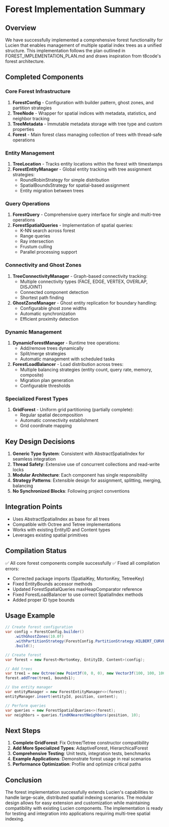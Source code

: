 # Forest Implementation Summary

## Overview

We have successfully implemented a comprehensive forest functionality for Lucien that enables management of multiple spatial index trees as a unified structure. This implementation follows the plan outlined in FOREST_IMPLEMENTATION_PLAN.md and draws inspiration from t8code's forest architecture.

## Completed Components

### Core Forest Infrastructure
1. **ForestConfig** - Configuration with builder pattern, ghost zones, and partition strategies
2. **TreeNode** - Wrapper for spatial indices with metadata, statistics, and neighbor tracking
3. **TreeMetadata** - Immutable metadata storage with tree type and custom properties
4. **Forest** - Main forest class managing collection of trees with thread-safe operations

### Entity Management
1. **TreeLocation** - Tracks entity locations within the forest with timestamps
2. **ForestEntityManager** - Global entity tracking with tree assignment strategies:
   - RoundRobinStrategy for simple distribution
   - SpatialBoundsStrategy for spatial-based assignment
   - Entity migration between trees

### Query Operations
1. **ForestQuery** - Comprehensive query interface for single and multi-tree operations
2. **ForestSpatialQueries** - Implementation of spatial queries:
   - K-NN search across forest
   - Range queries
   - Ray intersection
   - Frustum culling
   - Parallel processing support

### Connectivity and Ghost Zones
1. **TreeConnectivityManager** - Graph-based connectivity tracking:
   - Multiple connectivity types (FACE, EDGE, VERTEX, OVERLAP, DISJOINT)
   - Connected component detection
   - Shortest path finding
2. **GhostZoneManager** - Ghost entity replication for boundary handling:
   - Configurable ghost zone widths
   - Automatic synchronization
   - Efficient proximity detection

### Dynamic Management
1. **DynamicForestManager** - Runtime tree operations:
   - Add/remove trees dynamically
   - Split/merge strategies
   - Automatic management with scheduled tasks
2. **ForestLoadBalancer** - Load distribution across trees:
   - Multiple balancing strategies (entity count, query rate, memory, composite)
   - Migration plan generation
   - Configurable thresholds

### Specialized Forest Types
1. **GridForest** - Uniform grid partitioning (partially complete):
   - Regular spatial decomposition
   - Automatic connectivity establishment
   - Grid coordinate mapping

## Key Design Decisions

1. **Generic Type System**: Consistent with AbstractSpatialIndex for seamless integration
2. **Thread Safety**: Extensive use of concurrent collections and read-write locks
3. **Modular Architecture**: Each component has single responsibility
4. **Strategy Patterns**: Extensible design for assignment, splitting, merging, balancing
5. **No Synchronized Blocks**: Following project conventions

## Integration Points

- Uses AbstractSpatialIndex as base for all trees
- Compatible with Octree and Tetree implementations
- Works with existing EntityID and Content types
- Leverages existing spatial primitives

## Compilation Status

✅ All core forest components compile successfully
✅ Fixed all compilation errors:
- Corrected package imports (SpatialKey, MortonKey, TetreeKey)
- Fixed EntityBounds accessor methods
- Updated ForestSpatialQueries maxHeapComparator reference
- Fixed ForestLoadBalancer to use correct SpatialIndex methods
- Added proper ID type bounds

## Usage Example

```java
// Create forest configuration
var config = ForestConfig.builder()
    .withGhostZones(10.0f)
    .withPartitionStrategy(ForestConfig.PartitionStrategy.HILBERT_CURVE)
    .build();

// Create forest
var forest = new Forest<MortonKey, EntityID, Content>(config);

// Add trees
var tree1 = new Octree(new Point3f(0, 0, 0), new Vector3f(100, 100, 100));
forest.addTree(tree1, bounds1);

// Use entity manager
var entityManager = new ForestEntityManager<>(forest);
entityManager.insert(entityId, position, content);

// Perform queries
var queries = new ForestSpatialQueries<>(forest);
var neighbors = queries.findKNearestNeighbors(position, 10);
```

## Next Steps

1. **Complete GridForest**: Fix Octree/Tetree constructor compatibility
2. **Add More Specialized Types**: AdaptiveForest, HierarchicalForest
3. **Comprehensive Testing**: Unit tests, integration tests, benchmarks
4. **Example Applications**: Demonstrate forest usage in real scenarios
5. **Performance Optimization**: Profile and optimize critical paths

## Conclusion

The forest implementation successfully extends Lucien's capabilities to handle large-scale, distributed spatial indexing scenarios. The modular design allows for easy extension and customization while maintaining compatibility with existing Lucien components. The implementation is ready for testing and integration into applications requiring multi-tree spatial indexing.